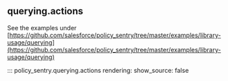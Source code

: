 querying.actions
----------------

See the examples under [https://github.com/salesforce/policy_sentry/tree/master/examples/library-usage/querying](https://github.com/salesforce/policy_sentry/tree/master/examples/library-usage/querying)

::: policy_sentry.querying.actions
    rendering:
      show_source: false
